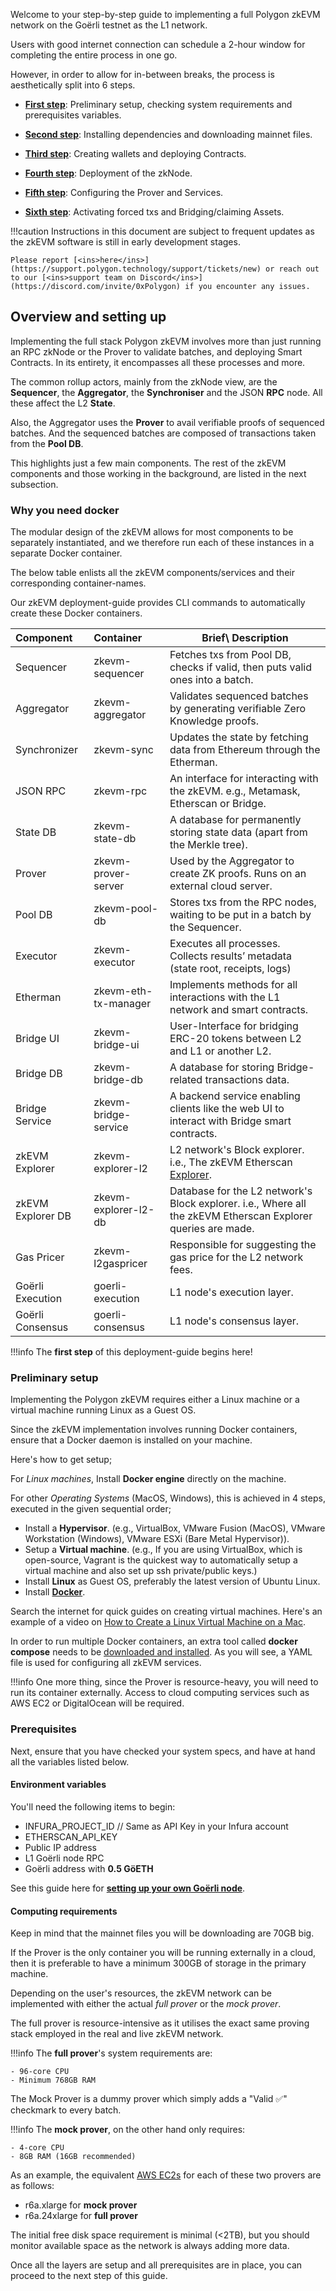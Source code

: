 Welcome to your step-by-step guide to implementing a full Polygon zkEVM network on the Goërli testnet as the L1 network.

Users with good internet connection can schedule a 2-hour window for completing the entire process in one go.

However, in order to allow for in-between breaks, the process is aesthetically split into 6 steps.

- [**First step**](step1-fullzkevm.md): Preliminary setup, checking system requirements and prerequisites variables.

- [**Second step**](step2-fullzkevm.md): Installing dependencies and downloading mainnet files.

- [**Third step**](step3-fullzkevm.md): Creating wallets and deploying Contracts.

- [**Fourth step**](step4-fullzkevm.md): Deployment of the zkNode.

- [**Fifth step**](step5-fullzkevm.md): Configuring the Prover and Services.

- [**Sixth step**](step6-fullzkevm.md): Activating forced txs and Bridging/claiming Assets.


!!!caution
    Instructions in this document are subject to frequent updates as the zkEVM software is still in early development stages.

    Please report [<ins>here</ins>](https://support.polygon.technology/support/tickets/new) or reach out to our [<ins>support team on Discord</ins>](https://discord.com/invite/0xPolygon) if you encounter any issues.


## Overview and setting up

Implementing the full stack Polygon zkEVM involves more than just running an RPC zkNode or the Prover to validate batches, and deploying Smart Contracts. In its entirety, it encompasses all these processes and more.

The common rollup actors, mainly from the zkNode view, are the **Sequencer**, the **Aggregator**, the **Synchroniser** and the JSON **RPC** node. All these affect the L2 **State**.

Also, the Aggregator uses the **Prover** to avail verifiable proofs of sequenced batches. And the sequenced batches are composed of transactions taken from the **Pool DB**.

This highlights just a few main components. The rest of the zkEVM components and those working in the background, are listed in the next subsection.

### Why you need docker

The modular design of the zkEVM allows for most components to be separately instantiated, and we therefore run each of these instances in a separate Docker container.

The below table enlists all the zkEVM components/services and their corresponding container-names.

Our zkEVM deployment-guide provides CLI commands to automatically create these Docker containers.


| Component         | Container            | Brief\ Description                                           |
| :---------------- | :------------------- | ------------------------------------------------------------ |
| Sequencer         | zkevm-sequencer      | Fetches txs from Pool DB, checks if valid, then puts valid ones into a batch. |
| Aggregator        | zkevm-aggregator     | Validates sequenced batches by generating verifiable Zero Knowledge proofs. |
| Synchronizer      | zkevm-sync           | Updates the state by fetching data from Ethereum through the Etherman. |
| JSON RPC          | zkevm-rpc            | An interface for interacting with the zkEVM. e.g., Metamask, Etherscan or Bridge. |
| State DB          | zkevm-state-db       | A database for permanently storing state data (apart from the Merkle tree). |
| Prover            | zkevm-prover-server  | Used by the Aggregator to create ZK proofs. Runs on an external cloud server. |
| Pool DB           | zkevm-pool-db        | Stores txs from the RPC nodes, waiting to be put in a batch by the Sequencer. |
| Executor          | zkevm-executor       | Executes all processes. Collects results’ metadata (state root, receipts, logs) |
| Etherman          | zkevm-eth-tx-manager | Implements methods for all interactions with the L1 network and smart contracts. |
| Bridge UI         | zkevm-bridge-ui      | User-Interface for bridging ERC-20 tokens between L2 and L1 or another L2. |
| Bridge DB         | zkevm-bridge-db      | A database for storing Bridge-related transactions data.     |
| Bridge Service    | zkevm-bridge-service | A backend service enabling clients like the web UI to interact with Bridge smart contracts. |
| zkEVM Explorer    | zkevm-explorer-l2    | L2 network's Block explorer. i.e., The zkEVM Etherscan [Explorer](https://zkevm.polygonscan.com). |
| zkEVM Explorer DB | zkevm-explorer-l2-db | Database for the L2 network's Block explorer. i.e., Where all the zkEVM Etherscan Explorer queries are made. |
| Gas Pricer        | zkevm-l2gaspricer    | Responsible for suggesting the gas price for the L2 network fees. |
| Goërli Execution  | goerli-execution     | L1 node's execution layer.                                   |
| Goërli Consensus  | goerli-consensus     | L1 node's consensus layer.                                   |


!!!info 
    The **first step** of this deployment-guide begins here!


### Preliminary setup

Implementing the Polygon zkEVM requires either a Linux machine or a virtual machine running Linux as a Guest OS.

Since the zkEVM implementation involves running Docker containers, ensure that a Docker daemon is installed on your machine.

Here's how to get setup;

For _Linux machines_, Install **Docker engine** directly on the machine.

For other _Operating Systems_ (MacOS, Windows), this is achieved in 4 steps, executed in the given sequential order;

- Install a **Hypervisor**. (e.g., VirtualBox, VMware Fusion (MacOS), VMware Workstation (Windows), VMware ESXi (Bare Metal Hypervisor)).
- Setup a **Virtual machine**. (e.g., If you are using VirtualBox, which is open-source, Vagrant is the quickest way to automatically setup a virtual machine and also set up ssh private/public keys.)
- Install **Linux** as Guest OS, preferably the latest version of Ubuntu Linux.
- Install [**Docker**](https://docs.docker.com/desktop/install/linux-install/).

Search the internet for quick guides on creating virtual machines. Here's an example of a video on [How to Create a Linux Virtual Machine on a Mac](https://www.youtube.com/watch?v=KAd7FafXfJQ).

In order to run multiple Docker containers, an extra tool called **docker compose** needs to be [downloaded and installed](https://docs.docker.com/compose/install/linux/). As you will see, a YAML file is used for configuring all zkEVM services.

!!!info
    One more thing, since the Prover is resource-heavy, you will need to run its container externally. Access to cloud computing services such as AWS EC2 or DigitalOcean will be required.


### Prerequisites

Next, ensure that you have checked your system specs, and have at hand all the variables listed below.

#### Environment variables

You'll need the following items to begin:

- INFURA_PROJECT_ID // Same as API Key in your Infura account
- ETHERSCAN_API_KEY
- Public IP address
- L1 Goërli node RPC
- Goërli address with **0.5 GöETH**

See this guide here for [**setting up your own Goërli node**](setup-goerlinode.md).

#### Computing requirements

Keep in mind that the mainnet files you will be downloading are 70GB big.

If the Prover is the only container you will be running externally in a cloud, then it is preferable to have a minimum 300GB of storage in the primary machine.

Depending on the user's resources, the zkEVM network can be implemented with either the actual _full prover_ or the _mock prover_.

The full prover is resource-intensive as it utilises the exact same proving stack employed in the real and live zkEVM network.

!!!info
    The **full prover**'s system requirements are:

    - 96-core CPU
    - Minimum 768GB RAM


The Mock Prover is a dummy prover which simply adds a "Valid ✅" checkmark to every batch.

!!!info
    The **mock prover**, on the other hand only requires:
    
    - 4-core CPU
    - 8GB RAM (16GB recommended)

As an example, the equivalent [AWS EC2s](https://aws.amazon.com/ec2/instance-types/r6a/) for each of these two provers are as follows:

- r6a.xlarge for **mock prover**
- r6a.24xlarge for **full prover**

The initial free disk space requirement is minimal (<2TB), but you should monitor available space as the network is always adding more data.

Once all the layers are setup and all prerequisites are in place, you can proceed to the next step of this guide.
